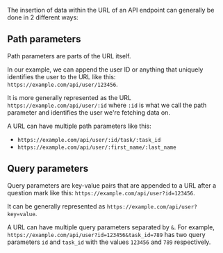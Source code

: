 The insertion of data within the URL of an API endpoint can generally be done in 2 different ways:

## Path parameters

Path parameters are parts of the URL itself.

In our example, we can append the user ID or anything that uniquely identifies the user to the URL like this: `https://example.com/api/user/123456`.

It is more generally represented as the URL `https://example.com/api/user/:id` where `:id` is what we call the path parameter and identifies the user we're fetching data on.

A URL can have multiple path parameters like this:

  - `https://example.com/api/user/:id/task/:task_id`
  - `https://example.com/api/user/:first_name/:last_name`

## Query parameters

Query parameters are key-value pairs that are appended to a URL after a question mark like this: `https://example.com/api/user?id=123456`.

It can be generally represented as `https://example.com/api/user?key=value`.

A URL can have multiple query parameters separated by `&`. For example, `https://example.com/api/user?id=123456&task_id=789` has two query parameters `id` and `task_id` with the values `123456` and `789` respectively.